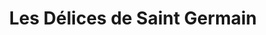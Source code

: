 ---
title: "Les Délices de Saint Germain"
url: /saint-germain-des-fosses/les-delices-de-saint-germain/
shop: Bäckerei
---